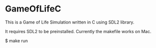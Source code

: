 # GameOfLifeC

This is a Game of Life Simulation written in C using SDL2 library.

It requires SDL2 to be preinstalled. Currently the makefile works on Mac.

$ make run

